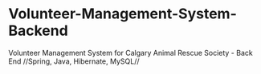 # Volunteer-Management-System-Backend
Volunteer Management System for Calgary Animal Rescue Society - Back End //Spring, Java, Hibernate, MySQL//
